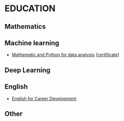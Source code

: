 # EDUCATION

## Mathematics

## Machine learning

- [Mathematic and Python for data analysis](https://www.coursera.org/learn/mathematics-and-python)
[[certificate]](https://www.coursera.org/account/accomplishments/verify/ZV7JXQ5ZUFY2)

## Deep Learning

## English
- [English for Career Development](https://www.coursera.org/learn/careerdevelopment)

## Other

